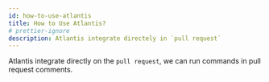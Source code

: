 ```yaml
---
id: how-to-use-atlantis
title: How to Use Atlantis?
# prettier-ignore
description: Atlantis integrate directely in `pull request`
---
```


Atlantis integrate directly on the `pull request`, we can run commands in pull request comments.
